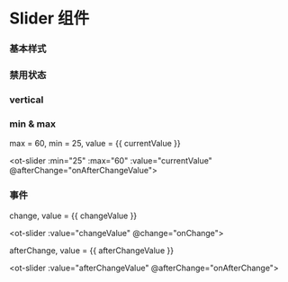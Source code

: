 # Slider 组件

### 基本样式

<ot-slider></ot-slider>

### 禁用状态

<ot-slider disabled value="50"></ot-slider>

### vertical

<ot-slider class="vertical-container" vertical value="50"></ot-slider>

### min & max

max = 60, min = 25, value = {{ currentValue }}

<ot-slider :min="25" :max="60" :value="currentValue" @afterChange="onAfterChangeValue"></ot-slider>

### 事件

change, value = {{ changeValue }}

<ot-slider :value="changeValue" @change="onChange"></ot-slider>

afterChange, value = {{ afterChangeValue }}

<ot-slider :value="afterChangeValue" @afterChange="onAfterChange"></ot-slider>

<script setup>
  import { ref } from 'vue'

  const currentValue = ref(50)
  const changeValue = ref(0)
  const afterChangeValue = ref(0)

  const onAfterChangeValue = (e) => {
    currentValue.value = e.detail.value
  }

  const onChange = (e) => {
    changeValue.value = e.detail.value
  }

  const onAfterChange = (e) => {
    afterChangeValue.value = e.detail.value
  }
</script>

<style>
  ot-slider {
    margin: 10px 0;
  }

  .vertical-container {
    height: 200px;
  }
</style>
